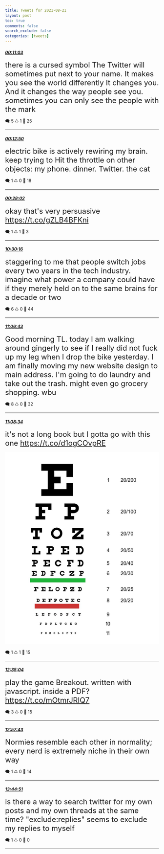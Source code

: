 ```yaml
---
title: Tweets for 2021-08-21
layout: post
toc: true
comments: false
search_exclude: false
categories: [tweets]
---
```



#### <a href = "https://twitter.com/deepfates/status/1428962834507997184">*00:11:03*</a>

<font size="5">there is a cursed symbol The Twitter will sometimes put next to your name. It makes you see the world differently It changes you. And it changes the way people see you.   sometimes you can only see the people with the mark</font>



🗨️ 5 ♺ 1 🤍  25   

---
    
#### <a href = "https://twitter.com/deepfates/status/1428963283462066184">*00:12:50*</a>

<font size="5">electric bike is actively rewiring my brain. keep trying to Hit the throttle on other objects: my phone. dinner. Twitter. the cat</font>



🗨️ 1 ♺ 0 🤍  18   

---
    
#### <a href = "https://twitter.com/deepfates/status/1428967107656503298">*00:28:02*</a>

<font size="5">okay that's very persuasive  https://t.co/gZLB4BFKni</font>



🗨️ 1 ♺ 1 🤍  3   

---
    
#### <a href = "https://twitter.com/deepfates/status/1429118664876376076">*10:30:16*</a>

<font size="5">staggering to me that people switch jobs every two years in the tech industry. imagine what power a company could have if they merely held on to the same brains for a decade or two</font>



🗨️ 6 ♺ 0 🤍  44   

---
    
#### <a href = "https://twitter.com/deepfates/status/1429127838419099649">*11:06:43*</a>

<font size="5">Good morning TL. today I am walking around gingerly to see if I really did not fuck up my leg when I drop the bike yesterday. I am finally moving my new website design to main address. I'm going to do laundry and take out the trash. might even go grocery shopping.  wbu</font>



🗨️ 8 ♺ 0 🤍  32   

---
    
#### <a href = "https://twitter.com/deepfates/status/1429128305660375047">*11:08:34*</a>

<font size="5">it's not a long book but I gotta go with this one  https://t.co/d1ogCOvpRE</font>

![image from twitter](/./images/E9VInqfWYAYDOOS.jpg)


🗨️ 1 ♺ 1 🤍  15   

---
    
#### <a href = "https://twitter.com/deepfates/status/1429150073578037252">*12:35:04*</a>

<font size="5">play the game Breakout. written with javascript.   inside a PDF?   https://t.co/mOtmrJRIQ7</font>



🗨️ 3 ♺ 0 🤍  15   

---
    
#### <a href = "https://twitter.com/deepfates/status/1429155773955940358">*12:57:43*</a>

<font size="5">Normies resemble each other in normality; every nerd is extremely niche in their own way</font>



🗨️ 1 ♺ 0 🤍  14   

---
    
#### <a href = "https://twitter.com/deepfates/status/1429167633660850182">*13:44:51*</a>

<font size="5">is there a way to search twitter for my own posts and my own threads at the same time?  "exclude:replies" seems to exclude my replies to myself</font>



🗨️ 1 ♺ 0 🤍  0   

---
    
            

